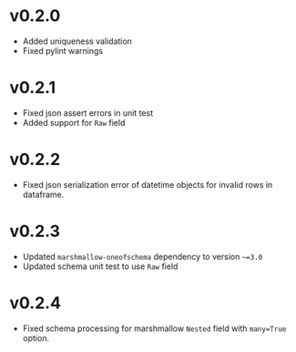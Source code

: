 # v0.2.0

- Added uniqueness validation
- Fixed pylint warnings

# v0.2.1

- Fixed json assert errors in unit test
- Added support for `Raw` field

# v0.2.2

- Fixed json serialization error of datetime objects for invalid rows in dataframe.

# v0.2.3

- Updated `marshmallow-oneofschema` dependency to version `~=3.0`
- Updated schema unit test to use `Raw` field

# v0.2.4

- Fixed schema processing for marshmallow `Nested` field with `many=True` option.
